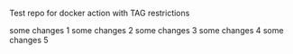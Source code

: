 Test repo for docker action with TAG restrictions

some changes 1
some changes 2
some changes 3
some changes 4
some changes 5